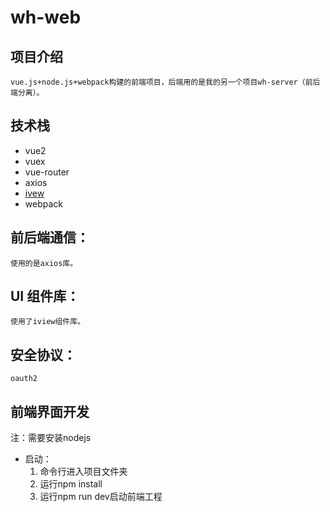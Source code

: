 # wh-web

项目介绍
--
	vue.js+node.js+webpack构建的前端项目，后端用的是我的另一个项目wh-server（前后端分离）。

技术栈
--
	

 - vue2
 - vuex
 - vue-router
 - axios
 - [ivew](https://www.iviewui.com/)
 - webpack

前后端通信：
------
	使用的是axios库。

UI 组件库：
-------
	使用了iview组件库。

安全协议：
-----
	oauth2

前端界面开发
--
注：需要安装nodejs
	

 - 启动：
	 1. 命令行进入项目文件夹
	 2. 运行npm install
	 3. 运行npm run dev启动前端工程

